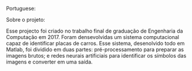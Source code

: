 Portuguese:

Sobre o projeto:

Esse projecto foi criado no trabalho final de graduação de Engenharia da Computação em 2017. Foram densevolvidas um sistema computacional capaz de identificar placas de carros. Esse sistema, desenolvido todo em Matlab,
foi dividido em duas partes: pré-processamento para preparar as imagens brutos; e redes neurais artificiais para identificar os símbolos das imagens e converter em uma saída.
